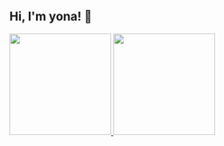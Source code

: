 ## Hi, I'm yona! 🦔


<div>
  <a href="https://github.com/anuraghazra/github-readme-stats" target="_blank" rel="noopener noreferrer">
    <img height="180" src="https://github-readme-stats-yonamine01.vercel.app/api?username=yona3&count_private=true&show_icons=true&theme=react" />
  </a>

  <a href="https://github.com/anuraghazra/github-readme-stats" target="_blank" rel="noopener noreferrer">
    <img height="180" src="https://github-readme-stats-yonamine01.vercel.app/api/top-langs/?username=yona3&langs_count=8&layout=compact&theme=react" />
  </a>
</div>

